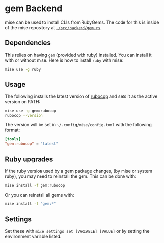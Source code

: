 # gem Backend

mise can be used to install CLIs from RubyGems. The code for this is inside of the mise repository at
[`./src/backend/gem.rs`](https://github.com/jdx/mise/blob/main/src/backend/pipx.rs).

## Dependencies

This relies on having `gem` (provided with ruby) installed. You can install it with or without mise. Here is how to
install `ruby` with mise:

```sh
mise use -g ruby
```

## Usage

The following installs the latest version of [rubocop](https://rubygems.org/gems/rubocop) and sets it as the active
version on PATH:

```sh
mise use -g gem:rubocop
rubocop --version
```

The version will be set in `~/.config/mise/config.toml` with the following format:

```toml
[tools]
"gem:rubocop" = "latest"
```

## Ruby upgrades

If the ruby version used by a gem package changes, (by mise or system ruby), you may need to reinstall the gem. This can
be done with:

```sh
mise install -f gem:rubocop
```

Or you can reinstall all gems with:

```sh
mise install -f "gem:*"
```

## Settings

Set these with `mise settings set [VARIABLE] [VALUE]` or by setting the environment variable listed.

<script setup>
import Settings from '/components/settings.vue';
</script>
<Settings child="gem" :level="3" />
